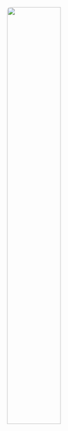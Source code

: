 <a href="https://www.huminfra.se/">
<img src="https://www.umu.se/globalassets/qbank/huminfra-till-webben-48568w600h600.jpg" 
         width="50%" 
         style="margin-top: 0.3rem; border-radius: 0.5rem;" />
</a>

